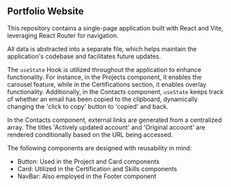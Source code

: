 <h2>Portfolio Website</h2>
<p>This repository contains a single-page application built with React and Vite, leveraging React Router for navigation.</p>
<p>All data is abstracted into a separate file, which helps maintain the application's codebase and facilitates future updates.</p>
<p>The <code>useState</code> Hook is utilized throughout the application to enhance functionality. For instance, in the Projects component, it enables the carousel feature, while in the Certifications section, it enables overlay functionality. Additionally, in the Contacts component, <code>useState</code> keeps track of whether an email has been copied to the clipboard, dynamically changing the 'click to copy' button to 'copied' and back.</p>
<p>In the Contacts component, external links are generated from a centralized array. The titles 'Actively updated account' and 'Original account' are rendered conditionally based on the URL being accessed.</p>
<p>The following components are designed with reusability in mind:</p>
<ul>
<li>Button: Used in the Project and Card components</li>
<li>Card: Utilized in the Certification and Skills components</li>
<li>NavBar: Also employed in the Footer component</li>
</ul>
